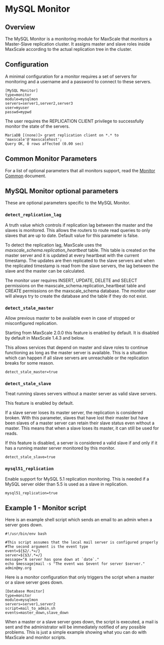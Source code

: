 # MySQL Monitor

## Overview

The MySQL Monitor is a monitoring module for MaxScale that monitors a Master-Slave replication cluster. It assigns master and slave roles inside MaxScale according to the actual replication tree in the cluster.

## Configuration

A minimal configuration for a  monitor requires a set of servers for monitoring and a username and a password to connect to these servers.

```
[MySQL Monitor]
type=monitor
module=mysqlmon
servers=server1,server2,server3
user=myuser
passwd=mypwd

```

The user requires the REPLICATION CLIENT privilege to successfully monitor the state of the servers.

```
MariaDB [(none)]> grant replication client on *.* to 'maxscale'@'maxscalehost';
Query OK, 0 rows affected (0.00 sec)
```

## Common Monitor Parameters

For a list of optional parameters that all monitors support, read the [Monitor Common](Monitor-Common.md) document.

## MySQL Monitor optional parameters

These are optional parameters specific to the MySQL Monitor.

### `detect_replication_lag`

A truth value which controls if replication lag between the master and the
slaves is monitored. This allows the routers to route read queries to only
slaves that are up to date. Default value for this parameter is false.

To detect the replication lag, MaxScale uses the _maxscale_schema.replication_heartbeat_
table. This table is created on the master server and it is updated at every heartbeat
with the current timestamp. The updates are then replicated to the slave servers
and when the replicated timestamp is read from the slave servers, the lag between
the slave and the master can be calculated.

The monitor user requires INSERT, UPDATE, DELETE and SELECT permissions on the
maxscale_schema.replication_heartbeat table and CREATE permissions on the
maxscale_schema database. The monitor user will always try to create the database
and the table if they do not exist.

### `detect_stale_master`

Allow previous master to be available even in case of stopped or misconfigured
replication.

Starting from MaxScale 2.0.0 this feature is enabled by default. It is disabled
by default in MaxScale 1.4.3 and below.

This allows services that depend on master and slave roles to continue
functioning as long as the master server is available. This is a situation
which can happen if all slave servers are unreachable or the replication
breaks for some reason.

```
detect_stale_master=true
```

### `detect_stale_slave`

Treat running slaves servers without a master server as valid slave servers.

This feature is enabled by default.

If a slave server loses its master server, the replication is considered broken.
With this parameter, slaves that have lost their master but have been slaves of
a master server can retain their slave status even without a master. This means
that when a slave loses its master, it can still be used for reads.

If this feature is disabled, a server is considered a valid slave if and only if
it has a running master server monitored by this monitor.

```
detect_stale_slave=true
```

### `mysql51_replication`

Enable support for MySQL 5.1 replication monitoring. This is needed if a MySQL server older than 5.5 is used as a slave in replication.

```
mysql51_replication=true
```

## Example 1 - Monitor script

Here is an example shell script which sends an email to an admin when a server goes down.

```
#!/usr/bin/env bash

#This script assumes that the local mail server is configured properly
#The second argument is the event type
event=${$2/.*=/}
server=${$3/.*=/}
message="A server has gone down at `date`."
echo $message|mail -s "The event was $event for server $server." admin@my.org

```

Here is a monitor configuration that only triggers the script when a master or a slave server goes down.

```
[Database Monitor]
type=monitor
module=mysqlmon
servers=server1,server2
script=mail_to_admin.sh
events=master_down,slave_down
```

When a master or a slave server goes down, the script is executed, a mail is sent and the administrator will be immediately notified of any possible problems.
This is just a simple example showing what you can do with MaxScale and monitor scripts.
